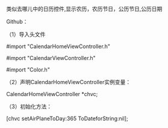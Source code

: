 类似去哪儿中的日历控件,显示农历，农历节日，公历节日,公历日期

Github：

（1）导入头文件

#import "CalendarHomeViewController.h"

#import "CalendarViewController.h"

#import "Color.h"

（2）声明CalendarHomeViewController实例变量：

CalendarHomeViewController *chvc;

（3）初始化方法：

[chvc setAirPlaneToDay:365 ToDateforString:nil];
